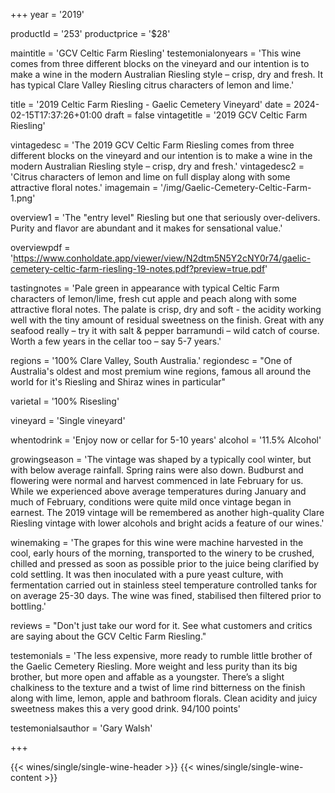 
+++
year = '2019'

productId = '253'
productprice = '$28'

maintitle = 'GCV Celtic Farm Riesling'
testemonialonyears = 'This wine comes from three different blocks on the vineyard and our intention is to make a wine in the modern Australian Riesling style – crisp, dry and fresh. It has typical Clare Valley Riesling citrus characters of lemon and lime.'


title = '2019 Celtic Farm Riesling - Gaelic Cemetery Vineyard'
date = 2024-02-15T17:37:26+01:00
draft = false
vintagetitle = '2019 GCV Celtic Farm Riesling'

vintagedesc = 'The 2019 GCV Celtic Farm Riesling comes from three different blocks on the vineyard and our intention is to make a wine in the modern Australian Riesling style – crisp, dry and fresh.'
vintagedesc2 = 'Citrus characters of lemon and lime on full display along with some attractive floral notes.'
imagemain = '/img/Gaelic-Cemetery-Celtic-Farm-1.png'



overview1 = 'The "entry level" Riesling but one that seriously over-delivers. Purity and flavor are abundant and it makes for sensational value.'

overviewpdf = 'https://www.conholdate.app/viewer/view/N2dtm5N5Y2cNY0r74/gaelic-cemetery-celtic-farm-riesling-19-notes.pdf?preview=true.pdf'

tastingnotes = 'Pale green in appearance with typical Celtic Farm characters of lemon/lime, fresh cut apple and peach along with some attractive floral notes. The palate is crisp, dry and soft - the acidity working well with the tiny amount of residual sweetness on the finish. Great with any seafood really – try it with salt & pepper barramundi – wild catch of course. Worth a few years in the cellar too – say 5-7 years.'

regions = '100% Clare Valley, South Australia.'
regiondesc = "One of Australia's oldest and most premium wine regions, famous all around the world for it's Riesling and Shiraz wines in particular"

varietal = '100% Risesling'

vineyard = 'Single vineyard'

whentodrink = 'Enjoy now or cellar for 5-10 years'
alcohol = '11.5% Alcohol'


growingseason = 'The vintage was shaped by a typically cool winter, but with below average rainfall. Spring rains were also down. Budburst and flowering were normal and harvest commenced in late February for us. While we experienced above average temperatures during January and much of February, conditions were quite mild once vintage began in earnest. The 2019 vintage will be remembered as another high-quality Clare Riesling vintage with lower alcohols and bright acids a feature of our wines.'

winemaking = 'The grapes for this wine were machine harvested in the cool, early hours of the morning, transported to the winery to be crushed, chilled and pressed as soon as possible prior to the juice being clarified by cold settling. It was then inoculated with a pure yeast culture, with fermentation carried out in stainless steel temperature controlled tanks for on average 25-30 days. The wine was fined, stabilised then filtered prior to bottling.'

reviews = "Don't just take our word for it. See what customers and critics are saying about the GCV Celtic Farm Riesling."

testemonials = 'The less expensive, more ready to rumble little brother of the Gaelic Cemetery Riesling. More weight and less purity than its big brother, but more open and affable as a youngster. There’s a slight chalkiness to the texture and a twist of lime rind bitterness on the finish along with lime, lemon, apple and bathroom florals. Clean acidity and juicy sweetness makes this a very good drink. 94/100 points'

testemonialsauthor = 'Gary Walsh'



+++

{{< wines/single/single-wine-header >}} 
{{< wines/single/single-wine-content >}} 









